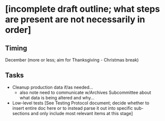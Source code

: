 # [incomplete draft outline; what steps are present are not necessarily in order]

## Timing

December (more or less; aim for Thanksgiving - Christmas break)

## Tasks

- Cleanup production data if/as needed...
  - also note need to communicate w/Archives Subcommittee about what data is being altered and why...
- Low-level tests [See Testing Protocol document; decide whether to insert entire doc here or to instead parse it out into specific sub-sections and only include most relevant items at this stage]
